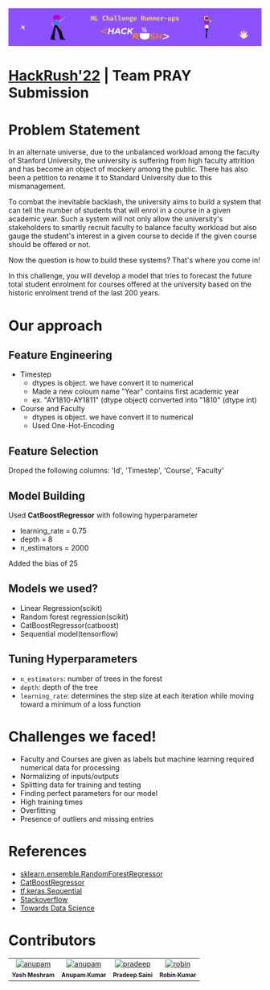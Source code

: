<img width="1000" src="./data/top.gif">

# [HackRush'22](https://www.kaggle.com/competitions/hackrush22-ml-challenge) | Team **PRAY** Submission

# Problem Statement

In an alternate universe, due to the unbalanced workload among the faculty of Stanford University, the university is suffering from high faculty attrition and has become an object of mockery among the public. There has also been a petition to rename it to Standard University due to this mismanagement.

To combat the inevitable backlash, the university aims to build a system that can tell the number of students that will enrol in a course in a given academic year. Such a system will not only allow the university's stakeholders to smartly recruit faculty to balance faculty workload but also gauge the student's interest in a given course to decide if the given course should be offered or not.

Now the question is how to build these systems? That's where you come in!

In this challenge, you will develop a model that tries to forecast the future total student enrolment for courses offered at the university based on the historic enrolment trend of the last 200 years.

# Our approach

## Feature Engineering

- Timestep  
  - dtypes is object. we have convert it to numerical
  - Made a new coloum name "Year" contains first academic year
  - ex. "AY1810-AY1811" (dtype object) converted into "1810" (dtype int)
- Course and Faculty
  - dtypes is object. we have convert it to numerical
  - Used One-Hot-Encoding

## Feature Selection

Droped the following columns: 'Id', 'Timestep', 'Course', 'Faculty'

## Model Building

Used **CatBoostRegressor** with following hyperparameter
- learning_rate = 0.75
- depth = 8
- n_estimators = 2000

Added the bias of 25

## Models we used?

- Linear Regression(scikit)
- Random forest regression(scikit)
- CatBoostRegressor(catboost)
- Sequential model(tensorflow)

## Tuning Hyperparameters

- `n_estimators`: number of trees in the forest
- `depth`: depth of the tree
- `learning_rate`: determines the step size at each iteration while moving toward a minimum of a loss function

# Challenges we faced!

- Faculty and Courses are given as labels but machine learning required numerical data for processing
- Normalizing of inputs/outputs
- Splitting data for training and testing
- Finding perfect parameters for our model
- High training times
- Overfitting
- Presence of outliers and missing entries

# References

- [sklearn.ensemble.RandomForestRegressor](http://sklearn.ensemble.RandomForestRegressor)
- [CatBoostRegressor](https://catboost.ai/en/docs/concepts/python-reference_catboostregressor)
- [tf.keras.Sequential](https://www.tensorflow.org/api_docs/python/tf/keras/Sequential)
- [Stackoverflow](https://stackoverflow.com/)
- [Towards Data Science](https://towardsdatascience.com/)

# Contributors

<table>
  <tr>
    <td align="center">
      <a href="https://github.com/yash-meshram">
          <img src="https://avatars2.githubusercontent.com/u/64315038" width="100;" alt="anupam"/>
          <br />
          <sub><b>Yash Meshram</b></sub>
      </a>
    </td>
    <td align="center">
      <a href="https://github.com/akcgjc007">
          <img src="https://avatars2.githubusercontent.com/u/56300182" width="100;" alt="anupam"/>
          <br />
          <sub><b>Anupam Kumar</b></sub>
      </a>
    </td>
    <td align="center">
      <a href="https://github.com/Pradeep14saini">
          <img src="https://avatars2.githubusercontent.com/u/70324259" width="100;" alt="pradeep"/>
          <br />
          <sub><b>Pradeep Saini</b></sub>
      </a>
    </td>
    <td align="center">
      <a href="https://github.com/Robins87">
          <img src="https://avatars2.githubusercontent.com/u/98398708" width="100;" alt="robin"/>
          <br />
          <sub><b>Robin Kumar</b></sub>
      </a>
    </td>  
  </tr>
</table>
